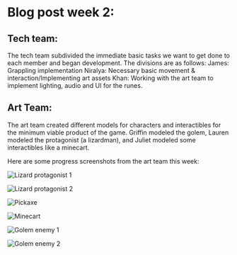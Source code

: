 # Blog post week 2: 

## Tech team: 
The tech team subdivided the immediate basic tasks we want to get done to each member and began development. The divisions are as follows: 
James: Grappling implementation 
Niralya: Necessary basic movement & interaction/Implementing art assets
Khan: Working with the art team to implement lighting, audio and UI for the runes. 

## Art Team: 
The art team created different models for characters and interactibles for the minimum viable product of the game. 
Griffin modeled the golem, Lauren modeled the protagonist (a lizardman), and Juliet modeled some interactibles like a minecart. 

Here are some progress screenshots from the art team this week: 

![Lizard protagonist 1](https://gribsyrup.github.io/Hue-nique-Website-/Art/lizardman_1.png)

![Lizard protagonist 2](https://gribsyrup.github.io/Hue-nique-Website-/Art/lizardman_2.png)

![Pickaxe](https://gribsyrup.github.io/Hue-nique-Website-/Art/pickaxe.png)

![Minecart](https://gribsyrup.github.io/Hue-nique-Website-/Art/minecart.png)

![Golem enemy 1](https://gribsyrup.github.io/Hue-nique-Website-/Art/golem_v1_.75view.PNG)

![Golem enemy 2](https://gribsyrup.github.io/Hue-nique-Website-/Art/golem_v1_frontview.PNG)
